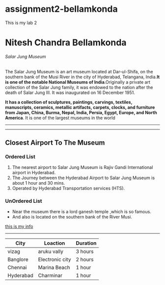 # assignment2-bellamkonda
This is my lab 2
# Nitesh Chandra Bellamkonda
###### Salar Jung Museum 

The Salar Jung Museum is an art museum located at Dar-ul-Shifa, on the southern bank of the Musi River in the city of Hyderabad, Telangana, India.**It is one of the notable National Museums of India**.Originally a private art collection of the Salar Jung family, it was endowed to the nation after the death of Salar Jung III. It was inaugurated on 16 December 1951.

**It has a collection of sculptures, paintings, carvings, textiles, manuscripts, ceramics, metallic artifacts, carpets, clocks, and furniture from Japan, China, Burma, Nepal, India, Persia, Egypt, Europe, and North America**. It is one of the largest museums in the world


****
****

## Closest Airport To The Museum

### Ordered List

<ol>
<li>The nearest airport to Salar Jung Museum is Rajiv Gandi International airport in Hyderabad. </li>
<li>The Journey between the Hyderabad Airport to Salar Jung Museum is  about 1 hour and 30 mins.</li>
<li>Operated by Hyderabad Transportation services (HTS). </li>
</ol>

### UnOrdered List

<ul>
<li>Near the museum there is a lord ganesh temple ,which is so famous.</li>
<li>And also is located on the southern bank of the River Musi.</li>
</ul>


[this is my info](https://github.com/Nitesh625/assignment2-bellamkonda/blob/649d126cd256a32aa96f5e0eb6ed755cb4b5f37f/AboutMe.md)

<hr>

</hr>



|City|Loaction|Duration|
|----|--------|--------|
|vizag|aruku vally|3 hours|
|Banglore|Electronic city|2 hours|
|Chennai|Marina Beach|1 hour|
|Hyderabad|Charminar|1 hour|
